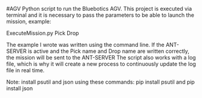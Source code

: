 #AGV
Python script to run the Bluebotics AGV.
This project is executed via terminal and it is necessary to pass the parameters to be able to launch the mission, example:

ExecuteMission.py Pick Drop

The example I wrote was written using the command line.
If the ANT-SERVER is active and the Pick name and Drop name are written correctly, the mission will be sent to the ANT-SERVER
The script also works with a log file, which is why it will create a new process to continuously update the log file in real time.

Note: install psutil and json using these commands: pip install psutil and pip install json
